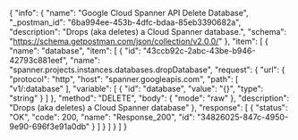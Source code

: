 {
  "info": {
    "name": "Google Cloud Spanner API Delete Database",
    "_postman_id": "6ba994ee-453b-4dfc-bdaa-85eb3390682a",
    "description": "Drops (aka deletes) a Cloud Spanner database.",
    "schema": "https://schema.getpostman.com/json/collection/v2.0.0/"
  },
  "item": [
    {
      "name": "database",
      "item": [
        {
          "id": "43ccb92c-2abc-43be-b946-42793c881eef",
          "name": "spanner.projects.instances.databases.dropDatabase",
          "request": {
            "url": {
              "protocol": "http",
              "host": "spanner.googleapis.com",
              "path": [
                "v1/:database"
              ],
              "variable": [
                {
                  "id": "database",
                  "value": "{}",
                  "type": "string"
                }
              ]
            },
            "method": "DELETE",
            "body": {
              "mode": "raw"
            },
            "description": "Drops (aka deletes) a Cloud Spanner database"
          },
          "response": [
            {
              "status": "OK",
              "code": 200,
              "name": "Response_200",
              "id": "34826025-847c-4950-9e90-696f3e91a0db"
            }
          ]
        }
      ]
    }
  ]
}